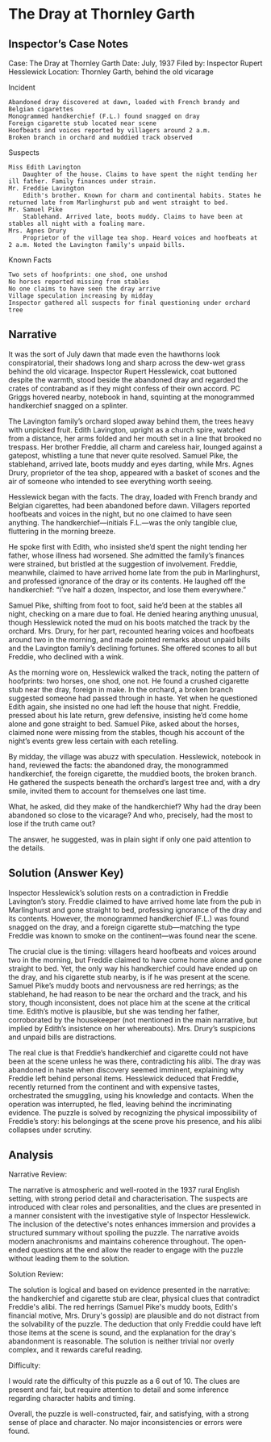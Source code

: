 # The Dray at Thornley Garth

## Inspector’s Case Notes

Case: The Dray at Thornley Garth
Date: July, 1937
Filed by: Inspector Rupert Hesslewick
Location: Thornley Garth, behind the old vicarage

Incident

    Abandoned dray discovered at dawn, loaded with French brandy and Belgian cigarettes
    Monogrammed handkerchief (F.L.) found snagged on dray
    Foreign cigarette stub located near scene
    Hoofbeats and voices reported by villagers around 2 a.m.
    Broken branch in orchard and muddied track observed

Suspects

    Miss Edith Lavington
        Daughter of the house. Claims to have spent the night tending her ill father. Family finances under strain.
    Mr. Freddie Lavington
        Edith's brother. Known for charm and continental habits. States he returned late from Marlinghurst pub and went straight to bed.
    Mr. Samuel Pike
        Stablehand. Arrived late, boots muddy. Claims to have been at stables all night with a foaling mare.
    Mrs. Agnes Drury
        Proprietor of the village tea shop. Heard voices and hoofbeats at 2 a.m. Noted the Lavington family's unpaid bills.

Known Facts

    Two sets of hoofprints: one shod, one unshod
    No horses reported missing from stables
    No one claims to have seen the dray arrive
    Village speculation increasing by midday
    Inspector gathered all suspects for final questioning under orchard tree


## Narrative

It was the sort of July dawn that made even the hawthorns look conspiratorial, their shadows long and sharp across the dew-wet grass behind the old vicarage. Inspector Rupert Hesslewick, coat buttoned despite the warmth, stood beside the abandoned dray and regarded the crates of contraband as if they might confess of their own accord. PC Griggs hovered nearby, notebook in hand, squinting at the monogrammed handkerchief snagged on a splinter.

The Lavington family’s orchard sloped away behind them, the trees heavy with unpicked fruit. Edith Lavington, upright as a church spire, watched from a distance, her arms folded and her mouth set in a line that brooked no trespass. Her brother Freddie, all charm and careless hair, lounged against a gatepost, whistling a tune that never quite resolved. Samuel Pike, the stablehand, arrived late, boots muddy and eyes darting, while Mrs. Agnes Drury, proprietor of the tea shop, appeared with a basket of scones and the air of someone who intended to see everything worth seeing.

Hesslewick began with the facts. The dray, loaded with French brandy and Belgian cigarettes, had been abandoned before dawn. Villagers reported hoofbeats and voices in the night, but no one claimed to have seen anything. The handkerchief—initials F.L.—was the only tangible clue, fluttering in the morning breeze.

He spoke first with Edith, who insisted she’d spent the night tending her father, whose illness had worsened. She admitted the family’s finances were strained, but bristled at the suggestion of involvement. Freddie, meanwhile, claimed to have arrived home late from the pub in Marlinghurst, and professed ignorance of the dray or its contents. He laughed off the handkerchief: “I’ve half a dozen, Inspector, and lose them everywhere.”

Samuel Pike, shifting from foot to foot, said he’d been at the stables all night, checking on a mare due to foal. He denied hearing anything unusual, though Hesslewick noted the mud on his boots matched the track by the orchard. Mrs. Drury, for her part, recounted hearing voices and hoofbeats around two in the morning, and made pointed remarks about unpaid bills and the Lavington family’s declining fortunes. She offered scones to all but Freddie, who declined with a wink.

As the morning wore on, Hesslewick walked the track, noting the pattern of hoofprints: two horses, one shod, one not. He found a crushed cigarette stub near the dray, foreign in make. In the orchard, a broken branch suggested someone had passed through in haste. Yet when he questioned Edith again, she insisted no one had left the house that night. Freddie, pressed about his late return, grew defensive, insisting he’d come home alone and gone straight to bed. Samuel Pike, asked about the horses, claimed none were missing from the stables, though his account of the night’s events grew less certain with each retelling.

By midday, the village was abuzz with speculation. Hesslewick, notebook in hand, reviewed the facts: the abandoned dray, the monogrammed handkerchief, the foreign cigarette, the muddied boots, the broken branch. He gathered the suspects beneath the orchard’s largest tree and, with a dry smile, invited them to account for themselves one last time.

What, he asked, did they make of the handkerchief? Why had the dray been abandoned so close to the vicarage? And who, precisely, had the most to lose if the truth came out?

The answer, he suggested, was in plain sight if only one paid attention to the details.

## Solution (Answer Key)

Inspector Hesslewick’s solution rests on a contradiction in Freddie Lavington’s story. Freddie claimed to have arrived home late from the pub in Marlinghurst and gone straight to bed, professing ignorance of the dray and its contents. However, the monogrammed handkerchief (F.L.) was found snagged on the dray, and a foreign cigarette stub—matching the type Freddie was known to smoke on the continent—was found near the scene.

The crucial clue is the timing: villagers heard hoofbeats and voices around two in the morning, but Freddie claimed to have come home alone and gone straight to bed. Yet, the only way his handkerchief could have ended up on the dray, and his cigarette stub nearby, is if he was present at the scene. Samuel Pike’s muddy boots and nervousness are red herrings; as the stablehand, he had reason to be near the orchard and the track, and his story, though inconsistent, does not place him at the scene at the critical time. Edith’s motive is plausible, but she was tending her father, corroborated by the housekeeper (not mentioned in the main narrative, but implied by Edith’s insistence on her whereabouts). Mrs. Drury’s suspicions and unpaid bills are distractions.

The real clue is that Freddie’s handkerchief and cigarette could not have been at the scene unless he was there, contradicting his alibi. The dray was abandoned in haste when discovery seemed imminent, explaining why Freddie left behind personal items. Hesslewick deduced that Freddie, recently returned from the continent and with expensive tastes, orchestrated the smuggling, using his knowledge and contacts. When the operation was interrupted, he fled, leaving behind the incriminating evidence. The puzzle is solved by recognizing the physical impossibility of Freddie’s story: his belongings at the scene prove his presence, and his alibi collapses under scrutiny.

## Analysis

Narrative Review:

The narrative is atmospheric and well-rooted in the 1937 rural English setting, with strong period detail and characterisation. The suspects are introduced with clear roles and personalities, and the clues are presented in a manner consistent with the investigative style of Inspector Hesslewick. The inclusion of the detective's notes enhances immersion and provides a structured summary without spoiling the puzzle. The narrative avoids modern anachronisms and maintains coherence throughout. The open-ended questions at the end allow the reader to engage with the puzzle without leading them to the solution.

Solution Review:

The solution is logical and based on evidence presented in the narrative: the handkerchief and cigarette stub are clear, physical clues that contradict Freddie's alibi. The red herrings (Samuel Pike's muddy boots, Edith's financial motive, Mrs. Drury's gossip) are plausible and do not distract from the solvability of the puzzle. The deduction that only Freddie could have left those items at the scene is sound, and the explanation for the dray's abandonment is reasonable. The solution is neither trivial nor overly complex, and it rewards careful reading.

Difficulty:

I would rate the difficulty of this puzzle as a 6 out of 10. The clues are present and fair, but require attention to detail and some inference regarding character habits and timing.

Overall, the puzzle is well-constructed, fair, and satisfying, with a strong sense of place and character. No major inconsistencies or errors were found.